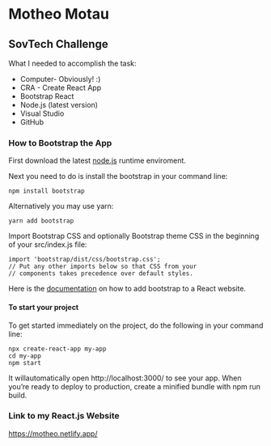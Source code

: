 # Motheo Motau
## SovTech Challenge

What I needed to accomplish the task:
* Computer- Obviously! :)
* CRA - Create React App
* Bootstrap React
* Node.js (latest version)
* Visual Studio
* GitHub

### How to Bootstrap the App

First download the latest [node.js](https://nodejs.org/en/) runtime enviroment.

Next you need to do is install the bootstrap in your command line:
```
npm install bootstrap
```

Alternatively you may use yarn:

```
yarn add bootstrap
```

Import Bootstrap CSS and optionally Bootstrap theme CSS in the beginning of your src/index.js file:
```
import 'bootstrap/dist/css/bootstrap.css';
// Put any other imports below so that CSS from your
// components takes precedence over default styles.
```

Here is the [documentation](https://create-react-app.dev/docs/adding-bootstrap/) on how to add bootstrap to a React website.

#### To start your project

To get started immediately on the project, do the following in your command line:
```
npx create-react-app my-app
cd my-app
npm start
```

It willautomatically open http://localhost:3000/ to see your app.
When you’re ready to deploy to production, create a minified bundle with npm run build.


### Link to my React.js Website
https://motheo.netlify.app/

